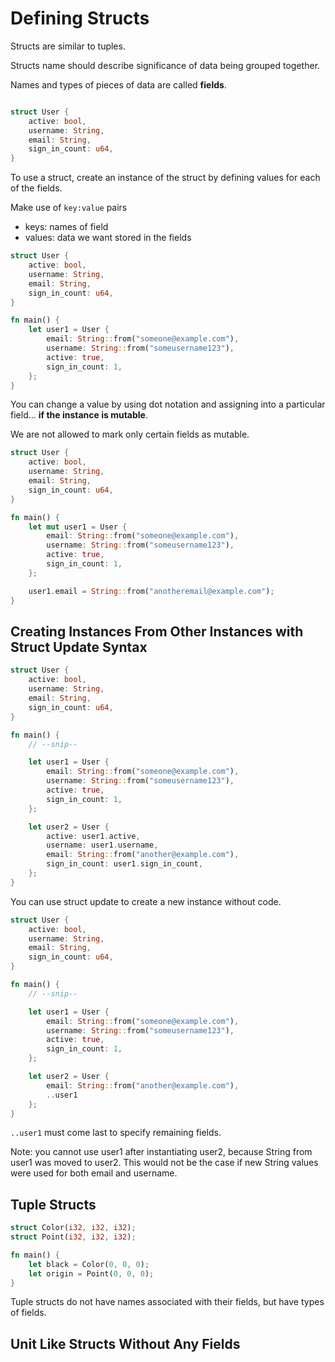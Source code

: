  # Defining Structs


Structs are similar to tuples.

Structs name should describe significance of data being grouped together.

Names and types of pieces of data are called **fields**.

```rust

struct User {
    active: bool,
    username: String,
    email: String,
    sign_in_count: u64,
}

```

To use a struct, create an instance of the struct by defining values for each of the fields.

Make use of `key:value` pairs
- keys: names of field
- values: data we want stored in the fields

``` rust
struct User {
    active: bool,
    username: String,
    email: String,
    sign_in_count: u64,
}

fn main() {
    let user1 = User {
        email: String::from("someone@example.com"),
        username: String::from("someusername123"),
        active: true,
        sign_in_count: 1,
    };
}
```

You can change a value by using dot notation and assigning into a particular field... **if the instance is mutable**.

We are not allowed to mark only certain fields as mutable.


``` rust
struct User {
    active: bool,
    username: String,
    email: String,
    sign_in_count: u64,
}

fn main() {
    let mut user1 = User {
        email: String::from("someone@example.com"),
        username: String::from("someusername123"),
        active: true,
        sign_in_count: 1,
    };

    user1.email = String::from("anotheremail@example.com");
}

```


## Creating Instances From Other Instances with Struct Update Syntax

``` rust
struct User {
    active: bool,
    username: String,
    email: String,
    sign_in_count: u64,
}

fn main() {
    // --snip--

    let user1 = User {
        email: String::from("someone@example.com"),
        username: String::from("someusername123"),
        active: true,
        sign_in_count: 1,
    };

    let user2 = User {
        active: user1.active,
        username: user1.username,
        email: String::from("another@example.com"),
        sign_in_count: user1.sign_in_count,
    };
}
```

You can use struct update to create a new instance without code.

``` rust
struct User {
    active: bool,
    username: String,
    email: String,
    sign_in_count: u64,
}

fn main() {
    // --snip--

    let user1 = User {
        email: String::from("someone@example.com"),
        username: String::from("someusername123"),
        active: true,
        sign_in_count: 1,
    };

    let user2 = User {
        email: String::from("another@example.com"),
        ..user1
    };
}

```

`..user1` must come last to specify remaining fields.

Note: you cannot use user1 after instantiating user2, because String from user1 was moved to user2. This would not be the case if new String values were used for both email and username.


## Tuple Structs

```rust
struct Color(i32, i32, i32);
struct Point(i32, i32, i32);

fn main() {
    let black = Color(0, 0, 0);
    let origin = Point(0, 0, 0);
}
```

Tuple structs do not have names associated with their fields, but have types of fields.

## Unit Like Structs Without Any Fields





